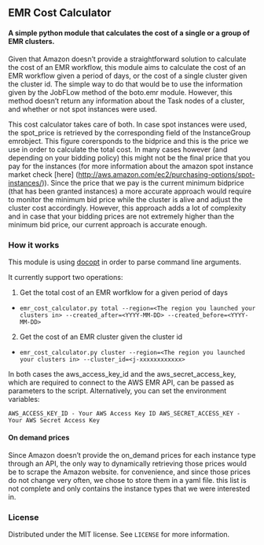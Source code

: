 ## EMR Cost Calculator

#### A simple python module that calculates the cost of a single or a group of EMR clusters.

Given that Amazon doesn’t provide a straightforward solution to calculate the cost of an EMR workflow, this module aims to calculate the cost of an EMR workflow given a period of days,
or the cost of a single cluster given the cluster id. The simple way to do that would be to use the information given by the JobFLow method of the boto.emr module. However, this method
doesn’t return any information about the Task nodes of a cluster, and whether or not spot instances were used.

This cost calculator takes care of both. In case spot instances were used, the spot_price is retrieved by the corresponding field of the InstanceGroup emrobject. This figure corersponds
to the bidprice and this is the price we use in order to calculate the total cost. In many cases however (and depending on your bidding policy) this might not be the final price that you
pay for the instances (for more information about the amazon spot instance market check [here] (http://aws.amazon.com/ec2/purchasing-options/spot-instances/)). Since the price that we pay
is the current minimum bidprice (that has been granted instances) a more accurate approach would require to monitor the minimum bid price while the cluster is alive and adjust the cluster cost
accordingly. However, this approach adds a lot of complexity and in case that your bidding prices are not extremely higher than the minimum bid price, our current approach is accurate enough.

### How it works

This module is using [docopt](http://docopt.org/) in order to parse command line arguments.

It currently support two operations:

1. Get the total cost of an EMR worfklow for a given period of days
  * `emr_cost_calculator.py total --region=<The region you launched your clusters in> --created_after=<YYYY-MM-DD> --created_before=<YYYY-MM-DD>`

2. Get the cost of an EMR cluster given the cluster id
  * `emr_cost_calculator.py cluster --region=<The region you launched your clusters in> --cluster_id=<j-xxxxxxxxxxxx>`

In both cases the aws_access_key_id and the aws_secret_access_key, which are required to connect to the AWS EMR API,
can be passed as parameters to the script. Alternatively, you can set the environment variables:

`AWS_ACCESS_KEY_ID - Your AWS Access Key ID
AWS_SECRET_ACCESS_KEY - Your AWS Secret Access Key`

#### On demand prices

Since Amazon doesn’t provide the on_demand prices for each instance type through an API, the only way to dynamically retrieving those prices would be to scrape the Amazon website.
for convenience, and since those prices do not change very often, we chose to store them in a yaml file. this list is not complete and only contains the instance types that we
were interested in.

### License

Distributed under the MIT license. See `LICENSE` for more information.
